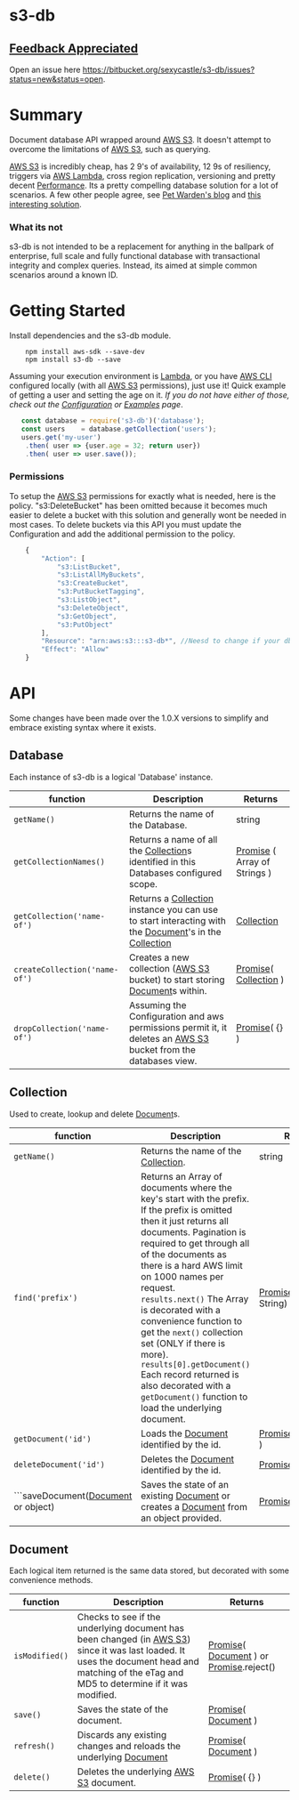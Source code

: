 s3-db
======

## [Feedback Appreciated](https://bitbucket.org/sexycastle/s3-db/issues?status=new&status=open)
Open an issue here https://bitbucket.org/sexycastle/s3-db/issues?status=new&status=open.

# Summary
Document database API wrapped around [AWS S3](https://aws.amazon.com/s3). It doesn't attempt to overcome the limitations of [AWS S3](https://aws.amazon.com/s3), such as querying.

[AWS S3](https://aws.amazon.com/s3) is incredibly cheap, has 2 9's of availability, 12 9s of resiliency, triggers via [AWS Lambda](https://aws.amazon.com/lambda/), cross region replication, versioning and pretty decent [Performance](./Performance.md). Its a pretty compelling database solution for a lot of scenarios. A few other people agree, see [Pet Warden's blog](https://petewarden.com/2010/10/01/how-i-ended-up-using-s3-as-my-database/) and [this interesting solution](http://www.s3nosql.com.s3.amazonaws.com/infinitedata.html).

### What its not
s3-db is not intended to be a replacement for anything in the ballpark of enterprise, full scale and fully functional database with transactional integrity and complex queries. Instead, its aimed at simple common scenarios around a known ID.

# Getting Started
Install dependencies and the s3-db module.

```
    npm install aws-sdk --save-dev
    npm install s3-db --save
```

Assuming your execution environment is [Lambda](https://aws.amazon.com/lambda/), or you have [AWS CLI](https://aws.amazon.com/cli/) configured locally (with all [AWS S3](https://aws.amazon.com/s3) permissions), just use it! Quick example of getting a user and setting the age on it. *If you do not have either of those, check out the [Configuration](./Configuration.md) or [Examples](./Examples.md) page*.

```javascript
   const database = require('s3-db')('database');
   const users    = database.getCollection('users');
   users.get('my-user')
    .then( user => {user.age = 32; return user})
    .then( user => user.save());
```

### Permissions

To setup the [AWS S3](https://aws.amazon.com/s3) permissions for exactly what is needed, here is the policy. "s3:DeleteBucket" has been omitted because it becomes much easier to delete a bucket with this solution and generally wont be needed in most cases. To delete buckets via this API you must update the Configuration and add the additional permission to the policy.

```javascript
	{
        "Action": [
            "s3:ListBucket",
            "s3:ListAllMyBuckets",
            "s3:CreateBucket",
            "s3:PutBucketTagging",
            "s3:ListObject",
            "s3:DeleteObject",
            "s3:GetObject",
            "s3:PutObject"
        ],
        "Resource": "arn:aws:s3:::s3-db*", //Neesd to change if your db name changes.
        "Effect": "Allow"
    }
```

# API
Some changes have been made over the 1.0.X versions to simplify and embrace existing syntax where it exists.

## Database
Each instance of s3-db is a logical 'Database' instance.

| function | Description | Returns
| --- | ------------- | ----|
| ```getName()``` | Returns the name of the Database. | string |
| ```getCollectionNames()``` | Returns a name of all the [Collection](#markdown-header-collection)s identified in this Databases configured scope. | [Promise](https://developer.mozilla.org/en-US/docs/Web/JavaScript/Reference/Global_Objects/Promise) ( Array of Strings ) |
| ```getCollection('name-of')``` | Returns a [Collection](#markdown-header-collection) instance you can use to start interacting with the [Document](#markdown-header-document)'s in the [Collection](#markdown-header-collection) | [Collection](#markdown-header-collection) |
| ```createCollection('name-of')``` | Creates a new collection ([AWS S3](https://aws.amazon.com/s3) bucket) to start storing [Document](#markdown-header-document)s within. | [Promise](https://developer.mozilla.org/en-US/docs/Web/JavaScript/Reference/Global_Objects/Promise)( [Collection](#markdown-header-collection) ) |
| ```dropCollection('name-of')``` | Assuming the Configuration and aws permissions permit it, it deletes an [AWS S3](https://aws.amazon.com/s3) bucket from the databases view. | [Promise](https://developer.mozilla.org/en-US/docs/Web/JavaScript/Reference/Global_Objects/Promise)( {} ) |

## Collection
Used to create, lookup and delete [Document](#markdown-header-document)s.

| function | Description | Returns
| --- | ------------- | ----|
| ```getName()``` | Returns the name of the [Collection](#markdown-header-collection). | string |
| ```find('prefix')``` | Returns an Array of documents where the key's start with the prefix. If the prefix is omitted then it just returns all documents. Pagination is required to get through all of the documents as there is a hard AWS limit on 1000 names per request.<br> ```results.next()``` The Array is decorated with a convenience function to get the ```next()``` collection set (ONLY if there is more). <br>```results[0].getDocument()``` Each record returned is also decorated with a ```getDocument()``` function to load the underlying document. | [Promise](https://developer.mozilla.org/en-US/docs/Web/JavaScript/Reference/Global_Objects/Promise)( Array of String) |
| ```getDocument('id')``` | Loads the [Document](#markdown-header-document) identified by the id. | [Promise](https://developer.mozilla.org/en-US/docs/Web/JavaScript/Reference/Global_Objects/Promise)( [Document](#markdown-header-document) ) |
| ```deleteDocument('id')``` | Deletes the [Document](#markdown-header-document) identified by the id. | [Promise](https://developer.mozilla.org/en-US/docs/Web/JavaScript/Reference/Global_Objects/Promise)( {} ) |
| ```saveDocument([Document](#markdown-header-document) or object) | Saves the state of an existing [Document](#markdown-header-document) or creates a [Document](#markdown-header-document) from an object provided. | [Promise](https://developer.mozilla.org/en-US/docs/Web/JavaScript/Reference/Global_Objects/Promise)([Document](#markdown-header-document)) |

## Document
Each logical item returned is the same data stored, but decorated with some convenience methods.

| function | Description | Returns
| --- | ------------- | ----|
| ```isModified()``` | Checks to see if the underlying document has been changed (in [AWS S3](https://aws.amazon.com/s3)) since it was last loaded. It uses the document head and matching of the eTag and MD5 to determine if it was modified. | [Promise](https://developer.mozilla.org/en-US/docs/Web/JavaScript/Reference/Global_Objects/Promise)( [Document](#markdown-header-document) ) or [Promise](https://developer.mozilla.org/en-US/docs/Web/JavaScript/Reference/Global_Objects/Promise).reject() |
| ```save()``` | Saves the state of the document. | [Promise](https://developer.mozilla.org/en-US/docs/Web/JavaScript/Reference/Global_Objects/Promise)( [Document](#markdown-header-document) ) |
| ```refresh()``` | Discards any existing changes and reloads the underlying [Document](#markdown-header-document) | [Promise](https://developer.mozilla.org/en-US/docs/Web/JavaScript/Reference/Global_Objects/Promise)( [Document](#markdown-header-document) ) |
| ```delete()``` | Deletes the underlying [AWS S3](https://aws.amazon.com/s3) document. | [Promise](https://developer.mozilla.org/en-US/docs/Web/JavaScript/Reference/Global_Objects/Promise)( {} ) |
